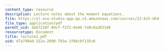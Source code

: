 ```yaml
---
content_type: resource
description: Lecture notes about the moment equations.
file: https://ol-ocw-studio-app-qa.s3.amazonaws.com/courses/22-615-mhd-theory-of-fusion-systems-spring-2007/d7a7984d322a2690783a1f68cbf135c0_lecture2.pdf
file_type: application/pdf
parent_uid: da67218f-0dcf-f2f2-6a46-7a9cda203148
resourcetype: Document
title: lecture2.pdf
uid: d7a7984d-322a-2690-783a-1f68cbf135c0
---
```

